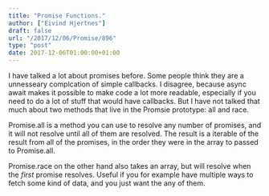 ```yaml
---
title: "Promise Functions."
author: ["Eivind Hjertnes"]
draft: false
url: "/2017/12/06/Promise/896"
type: "post"
date: 2017-12-06T01:00:00+01:00
---
```


I have talked a lot about promises before. Some people think they are a
unnesseary complcation of simple callbacks. I disagree, because async
await makes it possible to make code a lot more readable, especially if
you need to do a lot of stuff that would have callbacks. But I have not
talked that much about two methods that live in the Promsie prototype:
all and race.

Promise.all is a method you can use to resolve any number of promises,
and it will not resolve until all of them are resolved. The result is a
iterable of the result from all of the promises, in the order they were
in the array to passed to Promise.all.

Promise.race on the other hand also takes an array, but will resolve
when the _first_ promise resolves. Useful if you for example have
multiple ways to fetch some kind of data, and you just want the any of
them.
